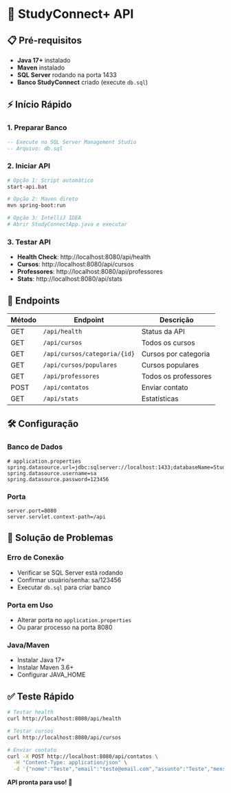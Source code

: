 # 🚀 StudyConnect+ API

## 📋 Pré-requisitos

- **Java 17+** instalado
- **Maven** instalado  
- **SQL Server** rodando na porta 1433
- **Banco StudyConnect** criado (execute `db.sql`)

## ⚡ Início Rápido

### 1. Preparar Banco
```sql
-- Execute no SQL Server Management Studio
-- Arquivo: db.sql
```

### 2. Iniciar API
```bash
# Opção 1: Script automático
start-api.bat

# Opção 2: Maven direto
mvn spring-boot:run

# Opção 3: IntelliJ IDEA
# Abrir StudyConnectApp.java e executar
```

### 3. Testar API
- **Health Check**: http://localhost:8080/api/health
- **Cursos**: http://localhost:8080/api/cursos
- **Professores**: http://localhost:8080/api/professores
- **Stats**: http://localhost:8080/api/stats

## 🔗 Endpoints

| Método | Endpoint | Descrição |
|--------|----------|-----------|
| GET | `/api/health` | Status da API |
| GET | `/api/cursos` | Todos os cursos |
| GET | `/api/cursos/categoria/{id}` | Cursos por categoria |
| GET | `/api/cursos/populares` | Cursos populares |
| GET | `/api/professores` | Todos os professores |
| POST | `/api/contatos` | Enviar contato |
| GET | `/api/stats` | Estatísticas |

## 🛠️ Configuração

### Banco de Dados
```properties
# application.properties
spring.datasource.url=jdbc:sqlserver://localhost:1433;databaseName=StudyConnect
spring.datasource.username=sa
spring.datasource.password=123456
```

### Porta
```properties
server.port=8080
server.servlet.context-path=/api
```

## 🔧 Solução de Problemas

### Erro de Conexão
- Verificar se SQL Server está rodando
- Confirmar usuário/senha: sa/123456
- Executar `db.sql` para criar banco

### Porta em Uso
- Alterar porta no `application.properties`
- Ou parar processo na porta 8080

### Java/Maven
- Instalar Java 17+
- Instalar Maven 3.6+
- Configurar JAVA_HOME

## ✅ Teste Rápido

```bash
# Testar health
curl http://localhost:8080/api/health

# Testar cursos
curl http://localhost:8080/api/cursos

# Enviar contato
curl -X POST http://localhost:8080/api/contatos \
  -H "Content-Type: application/json" \
  -d '{"nome":"Teste","email":"teste@email.com","assunto":"Teste","mensagem":"Mensagem teste"}'
```

**API pronta para uso! 🎉**